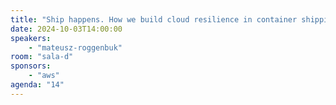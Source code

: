 ```yaml
---
title: "Ship happens. How we build cloud resilience in container shipping company"
date: 2024-10-03T14:00:00
speakers:
    - "mateusz-roggenbuk"
room: "sala-d"
sponsors: 
    - "aws"
agenda: "14"
---
```


